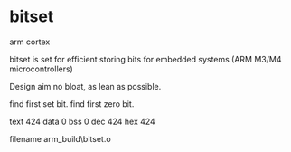 # bitset
arm cortex

bitset is set for efficient storing bits for embedded systems (ARM M3/M4 microcontrollers)

Design aim no bloat, as lean as possible.

find first set bit.
find first zero bit.

text	424
data	0
bss		0
dec		424
hex		424

filename
arm_build\bitset.o
